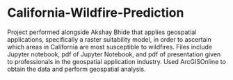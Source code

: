 # California-Wildfire-Prediction
Project performed alongside Akshay Bhide that applies geospatial applications, specifically a raster suitability model, in order to ascertain which areas in California are most susceptible to wildfires. Files include Jupyter notebook, pdf of Jupyter Notebook, and pdf of presentation given to professionals in the geospatial application industry. Used ArcGISOnline to obtain the data and perform geospatial analysis.
